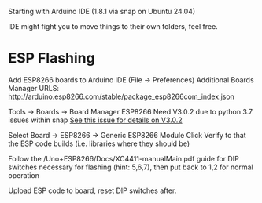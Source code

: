 Starting with Arduino IDE (1.8.1 via snap on Ubuntu 24.04)

IDE might fight you to move things to their own folders, feel free.

# ESP Flashing
Add ESP8266 boards to Arduino IDE (File -> Preferences) Additional Boards Manager URLS: http://arduino.esp8266.com/stable/package_esp8266com_index.json

Tools -> Boards -> Board Manager
ESP8266
Need V3.0.2 due to python 3.7 issues within snap 
[See this issue for details on V3.0.2](https://github.com/snapcrafters/arduino/issues/33)

Select Board -> ESP8266 -> Generic ESP8266 Module
Click Verify to that the ESP code builds (i.e. libraries where they should be)

Follow the /Uno+ESP8266/Docs/XC4411-manualMain.pdf guide for DIP switches necessary for flashing (hint: 5,6,7), then put back to 1,2 for normal operation

Upload ESP code to board, reset DIP switches after.